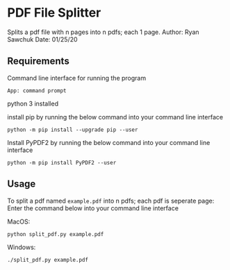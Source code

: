 # PDF File Splitter

Splits a pdf file with n pages into n pdfs; each 1 page.
Author: Ryan Sawchuk
Date: 01/25/20

## Requirements

Command line interface for running the program
    
    App: command prompt

python 3 installed
    
install pip by running the below command into your command line interface
    
    python -m pip install --upgrade pip --user
  
  
Install PyPDF2 by running the below command into your command line interface

    python -m pip install PyPDF2 --user
    

## Usage

To split a pdf named `example.pdf` into n pdfs; each pdf is seperate page:
Enter the command below into your command line interface

MacOS:

    python split_pdf.py example.pdf
    
Windows:
    
    ./split_pdf.py example.pdf
